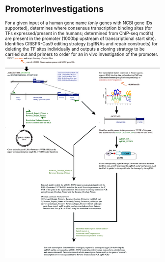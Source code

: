 # PromoterInvestigations
For a given input of a human gene name (only genes with NCBI gene IDs supported), determines where consensus transcription binding sites (for TFs expressed/present in the humans; determined from ChIP-seq motifs) are present in the promoter (1000bp upstream of transcriptional start site). Identifies CRISPR-Cas9 editing strategy (sgRNAs and repair constructs) for deleting the TF sites individually and outputs a cloning strategy to be carried out and primers to order for an in vivo investigation of the promoter.
![Alt text](https://github.com/UCB-BioE-Genetic-Design-Automation/PromoterInvestigations/blob/master/Overview.jpg?raw=true)

